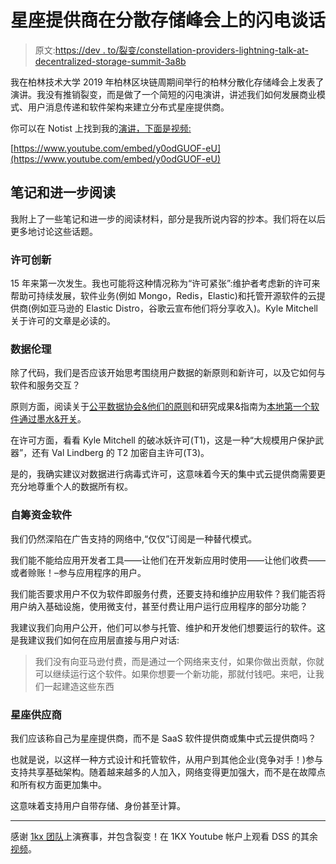 # 星座提供商在分散存储峰会上的闪电谈话

> 原文:[https://dev . to/裂变/constellation-providers-lightning-talk-at-decentralized-storage-summit-3a8b](https://dev.to/fission/constellation-providers-lightning-talk-at-decentralized-storage-summit-3a8b)

我在柏林技术大学 2019 年柏林区块链周期间举行的柏林分散化存储峰会上发表了演讲。我没有推销裂变，而是做了一个简短的闪电演讲，讲述我们如何发展商业模式、用户消息传递和软件架构来建立分布式星座提供商。

你可以在 Notist 上找到我的[演讲，下面是视频:](https://noti.st/bmann/zTPm23/constellation-providers)

[https://www.youtube.com/embed/y0odGUOF-eU](https://www.youtube.com/embed/y0odGUOF-eU)

## [](#notes-and-further-reading)笔记和进一步阅读

我附上了一些笔记和进一步的阅读材料，部分是我所说内容的抄本。我们将在以后更多地讨论这些话题。

### [](#licensing-innovation)许可创新

15 年来第一次发生。我也可能将这种情况称为“许可紧张”:维护者考虑新的许可来帮助可持续发展，软件业务(例如 Mongo，Redis，Elastic)和托管开源软件的云提供商(例如亚马逊的 Elastic Distro，谷歌云宣布他们将分享收入)。Kyle Mitchell 关于许可的文章是必读的。

### [](#data-ethics)数据伦理

除了代码，我们是否应该开始思考围绕用户数据的新原则和新许可，以及它如何与软件和服务交互？

原则方面，阅读关于[公平数据协会&他们的原则](https://talk.fission.codes/t/fair-data-society/261)和研究成果&指南为[本地第一个软件通过墨水&开关](https://talk.fission.codes/t/local-first-software-you-own-your-data-in-spite-of-the-cloud-ink-switch/45)。

在许可方面，看看 Kyle Mitchell 的破冰妖许可(T1)，这是一种“大规模用户保护武器”，还有 Val Lindberg 的 T2 加密自主许可(T3)。

是的，我确实建议对数据进行病毒式许可，这意味着今天的集中式云提供商需要更充分地尊重个人的数据所有权。

### [](#self-funding-software)自筹资金软件

我们仍然深陷在广告支持的网络中,“仅仅”订阅是一种替代模式。

我们能不能给应用开发者工具——让他们在开发新应用时使用——让他们收费——或者赊账！–参与应用程序的用户。

我们能否要求用户不仅为软件即服务付费，还要支持和维护应用软件？我们能否将用户纳入基础设施，使用微支付，甚至付费让用户运行应用程序的部分功能？

我建议我们向用户公开，他们可以参与托管、维护和开发他们想要运行的软件。这是我建议我们如何在应用层直接与用户对话:

> 我们没有向亚马逊付费，而是通过一个网络来支付，如果你做出贡献，你就可以继续运行这个软件。如果你想要一个新功能，那就付钱吧。来吧，让我们一起建造这些东西

### [](#constellation-providers)星座供应商

我们应该称自己为星座提供商，而不是 SaaS 软件提供商或集中式云提供商吗？

也就是说，以这样一种方式设计和托管软件，从用户到其他企业(竞争对手！)参与支持共享基础架构。随着越来越多的人加入，网络变得更加强大，而不是在故障点和所有权方面更加集中。

这意味着支持用户自带存储、身份甚至计算。

* * *

感谢 [1kx 团队](https://1kx.network)上演赛事，并包含裂变！在 1KX Youtube 帐户上观看 DSS 的其余[视频](https://www.youtube.com/channel/UCA_R37DYcokEcm0dyJp8E5g/videos)。
